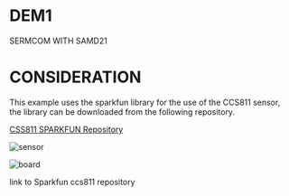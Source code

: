 # DEM1
SERMCOM WITH SAMD21

# CONSIDERATION
This example uses the sparkfun library for the use of the CCS811 sensor,
the library can be downloaded from the following repository.

[CSS811 SPARKFUN Repository](https://github.com/sparkfun/SparkFun_CCS811_Arduino_Library)

![sensor](../master/foldIMg/CCS811.jpg) 

![board](../master/foldIMg/board-dev-overview.png) 

link to Sparkfun ccs811 repository

